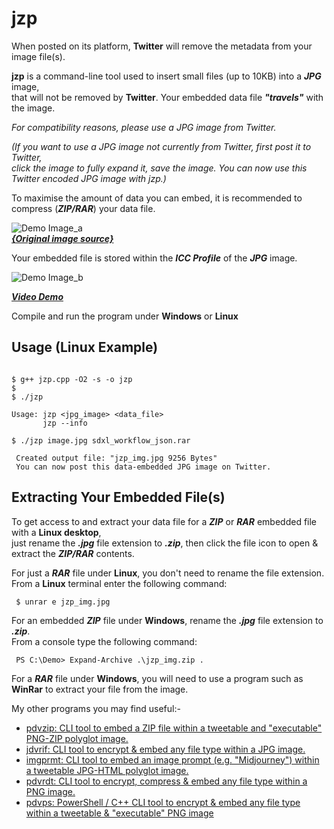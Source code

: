 # jzp

When posted on its platform, **Twitter** will remove the metadata from your image file(s).

**jzp** is a command-line tool used to insert small files (up to 10KB) into a ***JPG*** image,  
that will not be removed by **Twitter**. Your embedded data file ***"travels"*** with the image.

*For compatibility reasons, please use a JPG image from Twitter.*

*(If you want to use a JPG image not currently from Twitter, first post it to Twitter,  
click the image to fully expand it, save the image. You can now use this Twitter encoded JPG image with jzp.)*

To maximise the amount of data you can embed, it is recommended to compress (***ZIP/RAR***) your data file.  

![Demo Image_a](https://github.com/CleasbyCode/xif/blob/main/demo_image/bottle1.jpg)   
***[{Original image source}](https://comfyanonymous.github.io/ComfyUI_examples/sdxl/)***

Your embedded file is stored within the ***ICC Profile*** of the ***JPG*** image.  

![Demo Image_b](https://github.com/CleasbyCode/xif/blob/main/demo_image/jzp_icc.png)  

[***Video Demo***](https://youtu.be/SIMZe5Ix5Y8)

Compile and run the program under **Windows** or **Linux**  

## Usage (Linux Example)

```console

$ g++ jzp.cpp -O2 -s -o jzp
$
$ ./jzp

Usage: jzp <jpg_image> <data_file>
       jzp --info

$ ./jzp image.jpg sdxl_workflow_json.rar

 Created output file: "jzp_img.jpg 9256 Bytes"
 You can now post this data-embedded JPG image on Twitter.

```
## Extracting Your Embedded File(s)

To get access to and extract your data file for a ***ZIP*** or ***RAR*** embedded file with a **Linux desktop**,  
just rename the ***.jpg*** file extension to ***.zip***, then click the file icon to open & extract the ***ZIP/RAR*** contents.

For just a ***RAR*** file under **Linux**, you don't need to rename the file extension. From a **Linux** terminal enter the following command:

```console
 $ unrar e jzp_img.jpg
```

For an embedded ***ZIP*** file under **Windows**, rename the ***.jpg*** file extension to ***.zip***.  
From a console type the following command:

```console
 PS C:\Demo> Expand-Archive .\jzp_img.zip .
```
For a ***RAR*** file under **Windows**, you will need to use a program such as **WinRar** to extract your file from the image.

My other programs you may find useful:-  

* [pdvzip: CLI tool to embed a ZIP file within a tweetable and "executable" PNG-ZIP polyglot image.](https://github.com/CleasbyCode/pdvzip)
* [jdvrif: CLI tool to encrypt & embed any file type within a JPG image.](https://github.com/CleasbyCode/jdvrif)
* [imgprmt: CLI tool to embed an image prompt (e.g. "Midjourney") within a tweetable JPG-HTML polyglot image.](https://github.com/CleasbyCode/imgprmt)
* [pdvrdt: CLI tool to encrypt, compress & embed any file type within a PNG image.](https://github.com/CleasbyCode/pdvrdt)
* [pdvps: PowerShell / C++ CLI tool to encrypt & embed any file type within a tweetable & "executable" PNG image](https://github.com/CleasbyCode/pdvps)

##

